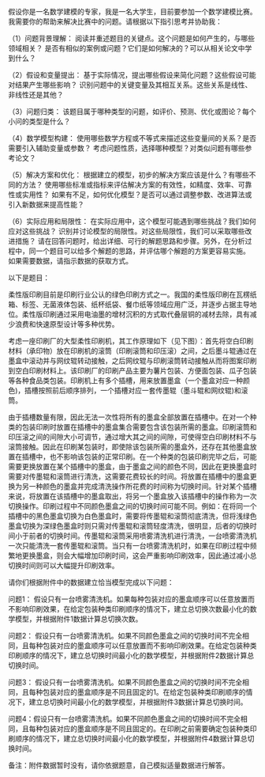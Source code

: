 假设你是一名数学建模的专家，我是一名大学生，目前要参加一个数学建模比赛。我需要你的帮助来解决比赛中的问题。请根据以下指引思考并协助我：

（1）问题背景理解： 阅读并重述题目的关键点。这个问题是如何产生的，与哪些领域相关？ 是否有相似的案例或问题？它们是如何解决的？可以从相关论文中学到什么？

（2）假设和变量提出： 基于实际情况，提出哪些假设来简化问题？这些假设可能对结果产生哪些影响？ 识别问题中的关键变量及其相互关系。这些关系是线性、非线性还是其他？

（3）问题归类： 该题目属于哪种类型的问题，如评价、预测、优化或图论？每个小问的类型是什么？

（4）数学模型构建： 使用哪些数学方程或不等式来描述这些变量间的关系？是否需要引入辅助变量或参数？ 考虑问题性质，选择哪种模型？对类似问题有哪些参考论文？

（5）解决方案和优化： 根据建立的模型，初步的解决方案应该是什么？有哪些不同的方法？ 使用哪些标准或指标来评估解决方案的有效性，如精度、效率、可靠性或实用性？ 如果有不足，如何优化模型？是否可以通过调整参数、改进算法或引入新数据来提高性能？

（6）实际应用和局限性： 在实际应用中，这个模型可能遇到哪些挑战？我们如何应对这些挑战？ 识别并讨论模型的局限性。对这些局限性，我们可以采取哪些改进措施？ 请在回答问题时，给出详细、可行的解题思路和步骤。另外，在分析过程中，同一个题目可以给多个解题的思路，并评估哪个解题的方案更容易实施。 如果需要数据，请指示数据的获取方式。

以下是题目：

柔性版印刷目前是印刷行业公认的绿色印刷方式之一。我国的柔性版印刷在瓦楞纸箱、标签、无菌液体包装、纸杯纸袋、餐巾纸等领域应用广泛，并逐步占据主导地位。柔性版印刷通过采用电油墨的增材沉积的方式取代叠层铜的减材去除，具有减少浪费和快速原型设计等多种优势。

考虑一座印刷厂的大型柔性印刷机，其工作原理如下（见下图）：首先将空白印刷材料（承印物）放在印刷机的滚筒（印刷滚筒和印压滚）之间，之后墨斗辊通过在墨盒中滚动并与网纹辊转动接触，之后网纹辊与印刷滚筒转动接触从而将图案印刷到空白印刷材料上。该印刷厂的印刷产品主要为薯片包装、方便面包装、瓜子包装等各种食品类包装。印刷机上有多个插槽，用来放置墨盒（一个墨盒对应一种颜色)，插槽按照前后顺序排列，一个插槽对应一套传墨辊（墨斗辊和网纹辊)和滚筒。

由于插槽数量有限，因此无法一次性将所有的墨盒全部放置在插槽中。在对一个种类的包装印刷时放置在插槽中的墨盒集合需要包含该包装所需的墨盒。印刷滚筒和印压滚之间的间隙大小可调节，通过增大其之间的间隙，可使得空白印刷材料不与滚筒接触。因此在印刷某包装时，即使除该包装所需的墨盒外，还存在其他墨盒放置在插槽中，也不影响该包装的正常印刷。在一个种类的包装印刷完毕之后，可能需要更换放置在某个插槽中的墨盒，由于墨盒之间的颜色不同，因此在更换墨盒时需要对传墨辊和滚筒进行清洗，这需要花费较长的时间。将放置在插槽中的墨盒更换为另一种颜色的墨盒并完成清洗操作所花费的时间称为切换时间。针对某个插槽来说，将放置在该插槽中的墨盒取出，将另一个墨盒放入该插槽中的操作称为一次切换操作。印刷过程中不同颜色墨盒之间的切换时间可能不同。例如：在将同一个插槽中的黑色墨盒切换为白色墨盒时，需要将传墨辊和滚筒彻底清洗，但将浅绿色墨盒切换为深绿色墨盒时则只需对传墨辊和滚筒轻度清洗，很明显，后者的切换时间小于前者的切换时间。传墨辊和滚筒采用喷雾清洗机进行清洗，一台喷雾清洗机一次只能清洗一套传墨辊和滚筒。当只有一台喷雾清洗机时，如果在印刷过程中频繁地更换墨盒，则会大幅增加印刷时间，这会严重影响印刷效率，因此通过减小总切换时间则可以大幅提升印刷效率。

请你们根据附件中的数据建立恰当模型完成以下问题：

问题1： 假设只有一台喷雾清洗机。如果每种包装对应的墨盒顺序可以任意放置而不影响印刷效果，在给定包装种类印刷顺序的情况下，建立总切换次数最小化的数学模型，并根据附件1数据计算总切换次数。

问题2： 假设只有一台喷雾清洗机。如果不同颜色墨盒之间的切换时间不完全相同，且每种包装对应的墨盒顺序可以任意放置而不影响印刷效果。在给定包装种类印刷顺序的情况下，建立总切换时间最小化的数学模型，并根据附件2数据计算总切换时间。

问题3： 假设只有一台喷雾清洗机。如果不同颜色墨盒之间的切换时间不完全相同，且每种包装对应的墨盒顺序是不同且固定的1。在给定包装种类印刷顺序的情况下，建立总切换时间最小化的数学模型，并根据附件3数据计算总切换时间。

问题4：假设只有一台喷雾清洗机。如果不同颜色墨盒之间的切换时间不完全相同，且每种包装对应的墨盒顺序是不同且固定的。在印刷之前需要确定包装种类印刷顺序的情况下，建立总切换时间最小化的数学模型，并根据附件4数据计算总切换时间。

备注：附件数据暂时没有，请你依据题意，自己模拟适量数据进行解答。